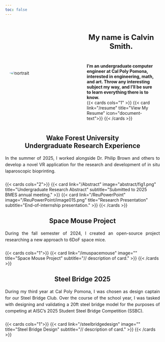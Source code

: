 ```yaml
---
toc: false
---
```

<!-- markdownlint-disable MD033 -->

<!-- CSS style classes. -->
<style>
.bio {
    flex: 1;
    text-align: left;
    font-weight: bold;
}
.portrait {
    margin: 1em 1em;
    min-width:0;
    flex:1;
    align-self:center;
    border-radius: 50%;
}
.BioResumeDiv {
    min-width: 0;
    flex: 1;
    margin: 1em 1em;
}
.subtitle {
    text-align: justify;
    line-height: 1.5;
    margin: 1rem 0 1.5rem;
}
.flex-container {
    display: flex;
    align-items: flex-start;
}
@media (max-width: 768px) { /* hx:md is typically 768px */
    .flex-container {
        flex-direction: column;
        align-items: center;
    }
}
</style>

<!-- Profile picture and bio div. -->
<div class="flex-container">
    <img src="/portrait.png" alt="portrait" class="portrait">
    </img>
    <div class="BioResumeDiv">
        <div class="bio">
            <p style="text-align:center;font-size:1.5rem;">My name is Calvin Smith.</p>
            <br>
            I’m an undergraduate computer engineer at Cal Poly Pomona, interested in engineering, math, and art. Throw any interesting subject my way, and I’ll be sure to learn everything there is to know.
        </div>
        {{< cards cols="1" >}}
            {{< card link="/resume" title="View My Resume" icon="document-text">}}
        {{< /cards >}}
    </div>
</div>

<!-- WFU REU section. -->
<h2 style="text-align:center;">
    Wake Forest University<br>
    Undergraduate Research Experience
</h2>
<p class="subtitle">
    In the summer of 2025, I worked alongside Dr. Philip Brown and others to develop a novel VR application for the research and development of in situ laparoscopic bioprinting.
</p>
{{< cards cols="2">}}
  {{< card link="/Abstract" image="abstract/fig1.png" title="Undergraduate Research Abstract" subtitle="Submitted to 2025 BMES annual meeting." >}}
  {{< card link="/ReuPowerPoint" image="/ReuPowerPoint/image015.png" title="Research Presentation" subtitle="End-of-internship presentation." >}}
{{< /cards >}}

<!-- Mouse project section. -->
<h2 style="text-align:center;">
    Space Mouse Project
</h2>
<p class="subtitle">
    During the fall semester of 2024, I created an open-source project researching a new approach to 6DoF space mice.
</p>
{{< cards cols="1">}}
    {{< card link="/imuspacemouse" image="" title="Space Mouse Project" subtitle="// description of card." >}}
{{< /cards >}}

<!-- Mouse project section. -->
<h2 style="text-align:center;">
    Steel Bridge 2025
</h2>
<p class="subtitle">
    During my third year at Cal Poly Pomona, I was chosen as design captain for our Steel Bridge Club. Over the course of the school year, I was tasked with designing and validating a 20ft steel bridge model for the purposes of competing at AISC’s 2025 Student Steel Bridge Competition (SSBC).
</p>
{{< cards cols="1">}}
    {{< card link="/steelbridgedesign" image="" title="Steel Bridge Design" subtitle="// description of card." >}}
{{< /cards >}}
